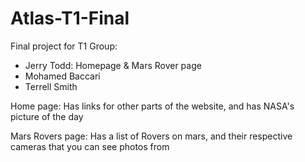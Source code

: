 # Atlas-T1-Final
Final project for T1
Group:
 - Jerry Todd: Homepage & Mars Rover page
 - Mohamed Baccari
 - Terrell Smith


Home page:
    Has links for other parts of the website,
    and has NASA's picture of the day

Mars Rovers page:
    Has a list of Rovers on mars,
    and their respective cameras that you can see photos from